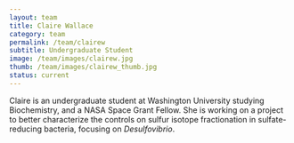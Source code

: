 ```yaml
---
layout: team
title: Claire Wallace
category: team
permalink: /team/clairew
subtitle: Undergraduate Student
image: /team/images/clairew.jpg
thumb: /team/images/clairew_thumb.jpg
status: current
---
```


Claire is an undergraduate student at Washington University studying Biochemistry, and a NASA Space Grant Fellow. She is working on a project to better characterize the controls on sulfur isotope fractionation in sulfate-reducing bacteria, focusing on *Desulfovibrio*. 


